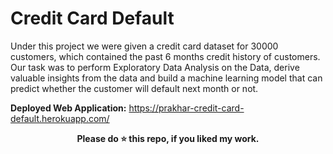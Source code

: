 # Credit Card Default
Under this project we were given a credit card dataset for 30000 customers, which contained the past 6 months credit history of customers. Our task was to perform Exploratory Data Analysis on the Data, derive valuable insights from the data and build a machine learning model that can predict whether the customer will default next month or not.

<b>Deployed Web Application:</b> https://prakhar-credit-card-default.herokuapp.com/ <br>

<div align="center">
  <b>Please do ⭐ this repo, if you liked my work.</b>
</div>

